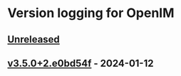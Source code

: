 # Version logging for OpenIM

<!-- BEGIN MUNGE: GENERATED_TOC -->

<!-- END MUNGE: GENERATED_TOC -->

<a name="unreleased"></a>
## [Unreleased]


<a name="v3.5.0+2.e0bd54f"></a>
## [v3.5.0+2.e0bd54f] - 2024-01-12

[Unreleased]: https://github.com/openimsdk/open-im-server/compare/v3.5.0+2.e0bd54f...HEAD
[v3.5.0+2.e0bd54f]: https://github.com/openimsdk/open-im-server/compare/v3.5.0+6.a09200e...v3.5.0+2.e0bd54f
